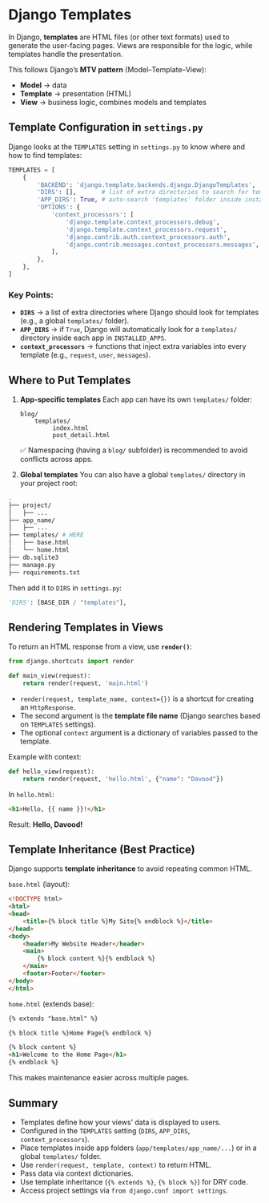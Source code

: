 # Django Templates

In Django, **templates** are HTML files (or other text formats) used to generate the user-facing pages.
Views are responsible for the logic, while templates handle the presentation.

This follows Django’s **MTV pattern** (Model–Template–View):

* **Model** → data
* **Template** → presentation (HTML)
* **View** → business logic, combines models and templates


## Template Configuration in `settings.py`

Django looks at the `TEMPLATES` setting in `settings.py` to know where and how to find templates:

```python
TEMPLATES = [
    {
        'BACKEND': 'django.template.backends.django.DjangoTemplates',
        'DIRS': [],       # list of extra directories to search for templates
        'APP_DIRS': True, # auto-search 'templates' folder inside installed apps
        'OPTIONS': {
            'context_processors': [
                'django.template.context_processors.debug',
                'django.template.context_processors.request',
                'django.contrib.auth.context_processors.auth',
                'django.contrib.messages.context_processors.messages',
            ],
        },
    },
]
```

### Key Points:

* **`DIRS`** → a list of extra directories where Django should look for templates (e.g., a global `templates/` folder).
* **`APP_DIRS`** → if `True`, Django will automatically look for a `templates/` directory inside each app in `INSTALLED_APPS`.
* **`context_processors`** → functions that inject extra variables into every template (e.g., `request`, `user`, `messages`).


## Where to Put Templates

1. **App-specific templates**
   Each app can have its own `templates/` folder:

   ```
   blog/
       templates/
            index.html
            post_detail.html
   ```

   ✅ Namespacing (having a `blog/` subfolder) is recommended to avoid conflicts across apps.

2. **Global templates**
   You can also have a global `templates/` directory in your project root:

```sh
.
├── project/
│   ├── ...
├── app_name/
│   ├── ...
├── templates/ # HERE
│   ├── base.html
│   └── home.html
├── db.sqlite3
├── manage.py
├── requirements.txt
```

   Then add it to `DIRS` in `settings.py`:

   ```python
   'DIRS': [BASE_DIR / "templates"],
   ```


## Rendering Templates in Views

To return an HTML response from a view, use **`render()`**:

```python
from django.shortcuts import render

def main_view(request):
    return render(request, 'main.html')
```

* `render(request, template_name, context={})` is a shortcut for creating an `HttpResponse`.
* The second argument is the **template file name** (Django searches based on `TEMPLATES` settings).
* The optional `context` argument is a dictionary of variables passed to the template.

Example with context:

```python
def hello_view(request):
    return render(request, 'hello.html', {"name": "Davood"})
```

In `hello.html`:

```html
<h1>Hello, {{ name }}!</h1>
```

Result: **Hello, Davood!**


## Template Inheritance (Best Practice)

Django supports **template inheritance** to avoid repeating common HTML.

`base.html` (layout):

```html
<!DOCTYPE html>
<html>
<head>
    <title>{% block title %}My Site{% endblock %}</title>
</head>
<body>
    <header>My Website Header</header>
    <main>
        {% block content %}{% endblock %}
    </main>
    <footer>Footer</footer>
</body>
</html>
```

`home.html` (extends base):

```html
{% extends "base.html" %}

{% block title %}Home Page{% endblock %}

{% block content %}
<h1>Welcome to the Home Page</h1>
{% endblock %}
```

This makes maintenance easier across multiple pages.

## Summary

* Templates define how your views’ data is displayed to users.
* Configured in the `TEMPLATES` setting (`DIRS`, `APP_DIRS`, `context_processors`).
* Place templates inside app folders (`app/templates/app_name/...`) or in a global `templates/` folder.
* Use `render(request, template, context)` to return HTML.
* Pass data via context dictionaries.
* Use template inheritance (`{% extends %}`, `{% block %}`) for DRY code.
* Access project settings via `from django.conf import settings`.


